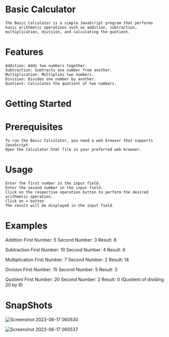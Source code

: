 # Basic Calculator
    The Basic Calculator is a simple JavaScript program that performs basic arithmetic operations such as addition, subtraction,            multiplication, division, and calculating the quotient.

# Features
    Addition: Adds two numbers together.
    Subtraction: Subtracts one number from another.
    Multiplication: Multiplies two numbers.
    Division: Divides one number by another.
    Quotient: Calculates the quotient of two numbers.
  
# Getting Started

# Prerequisites
    To run the Basic Calculator, you need a web browser that supports JavaScript.
    Open the Calculator.html file in your preferred web browser.

# Usage
    Enter the first number in the input field.
    Enter the second number in the input field.
    Click on the respective operation button to perform the desired arithmetic operation.
    Click on = button
    The result will be displayed in the input field.

# Examples
  Addition
    First Number: 5
    Second Number: 3
    Result: 8
    
  Subtraction
    First Number: 10
    Second Number: 4
    Result: 6
    
  Multiplication
    First Number: 7
    Second Number: 2
    Result: 14
    
  Division
    First Number: 15
    Second Number: 5
    Result: 3
    
  Quotient
    First Number: 20
    Second Number: 2
    Result: 0 (Quotient of dividing 20 by 6)

# SnapShots
![Screenshot 2023-06-17 060530](https://github.com/channaveer24/WT_Assignment/assets/118630837/eff5e5f5-9c84-4b25-8233-6e71f43527b9)

![Screenshot 2023-06-17 060537](https://github.com/channaveer24/WT_Assignment/assets/118630837/787567ff-3c63-4ad0-8b05-f495556a9dfb)
